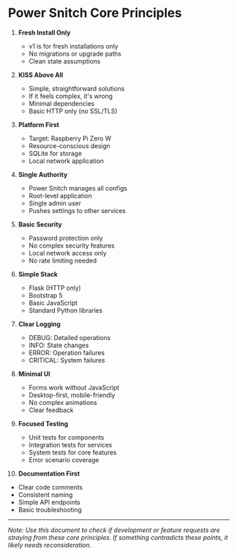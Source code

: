 # Power Snitch Core Principles

1. **Fresh Install Only**
   - v1 is for fresh installations only
   - No migrations or upgrade paths
   - Clean state assumptions

2. **KISS Above All**
   - Simple, straightforward solutions
   - If it feels complex, it's wrong
   - Minimal dependencies
   - Basic HTTP only (no SSL/TLS)

3. **Platform First**
   - Target: Raspberry Pi Zero W
   - Resource-conscious design
   - SQLite for storage
   - Local network application

4. **Single Authority**
   - Power Snitch manages all configs
   - Root-level application
   - Single admin user
   - Pushes settings to other services

5. **Basic Security**
   - Password protection only
   - No complex security features
   - Local network access only
   - No rate limiting needed

6. **Simple Stack**
   - Flask (HTTP only)
   - Bootstrap 5
   - Basic JavaScript
   - Standard Python libraries

7. **Clear Logging**
   - DEBUG: Detailed operations
   - INFO: State changes
   - ERROR: Operation failures
   - CRITICAL: System failures

8. **Minimal UI**
   - Forms work without JavaScript
   - Desktop-first, mobile-friendly
   - No complex animations
   - Clear feedback

9. **Focused Testing**
   - Unit tests for components
   - Integration tests for services
   - System tests for core features
   - Error scenario coverage

10. **Documentation First**
   - Clear code comments
   - Consistent naming
   - Simple API endpoints
   - Basic troubleshooting

---
*Note: Use this document to check if development or feature requests are straying from these core principles. If something contradicts these points, it likely needs reconsideration.* 